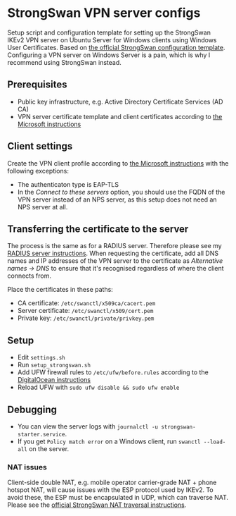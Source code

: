 # StrongSwan VPN server configs

Setup script and configuration template for setting up
the StrongSwan IKEv2 VPN server on Ubuntu Server for Windows clients
using Windows User Certificates.
Based on
[the official StrongSwan configuration template](https://docs.strongswan.org/docs/5.9/interop/windowsUserServerConf.html).
Configuring a VPN server on Windows Server is a pain,
which is why I recommend using StrongSwan instead.


## Prerequisites
- Public key infrastructure, e.g. Active Directory Certificate Services (AD CA)
- VPN server certificate template and client certificates according to
  [the Microsoft instructions](https://learn.microsoft.com/en-us/windows-server/remote/remote-access/tutorial-aovpn-deploy-create-certificates)


## Client settings
Create the VPN client profile according to
[the Microsoft instructions](https://learn.microsoft.com/en-us/windows-server/remote/remote-access/tutorial-aovpn-deploy-configure-client)
with the following exceptions:
- The authenticaton type is EAP-TLS
- In the *Connect to these servers* option,
  you should use the FQDN of the VPN server instead of an NPS server,
  as this setup does not need an NPS server at all.


## Transferring the certificate to the server
The process is the same as for a RADIUS server.
Therefore please see my
[RADIUS server instructions](https://github.com/AgenttiX/freeradius-letsencrypt#readme).
When requesting the certificate,
add all DNS names and IP addresses of the VPN server to the certificate as *Alternative names -> DNS*
to ensure that it's recognised regardless of where the client connects from.

Place the certificates in these paths:
- CA certificate: `/etc/swanctl/x509ca/cacert.pem`
- Server certificate: `/etc/swanctl/x509/cert.pem`
- Private key: `/etc/swanctl/private/privkey.pem`


## Setup
- Edit `settings.sh`
- Run `setup_strongswan.sh`
- Add UFW firewall rules to `/etc/ufw/before.rules` according to the
  [DigitalOcean instructions](https://www.digitalocean.com/community/tutorials/how-to-set-up-an-ikev2-vpn-server-with-strongswan-on-ubuntu-20-04#step-6-configuring-the-firewall-kernel-ip-forwarding)
- Reload UFW with `sudo ufw disable && sudo ufw enable`

## Debugging
- You can view the server logs with
`journalctl -u strongswan-starter.service`.
- If you get `Policy match error` on a Windows client,
  run `swanctl --load-all` on the server.

### NAT issues
Client-side double NAT, e.g. mobile operator carrier-grade NAT + phone hotspot NAT,
will cause issues with the ESP protocol used by IKEv2.
To avoid these, the ESP must be encapsulated in UDP, which can traverse NAT.
Please see the
[official StrongSwan NAT traversal instructions](https://docs.strongswan.org/docs/5.9/features/natTraversal.html).
